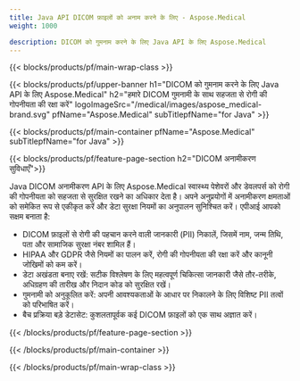 ```yaml
---
title: Java API DICOM फ़ाइलों को अनाम करने के लिए - Aspose.Medical
weight: 1000

description: DICOM को गुमनाम करने के लिए Java API के लिए Aspose.Medical 
---
```


{{< blocks/products/pf/main-wrap-class >}}

{{< blocks/products/pf/upper-banner h1="DICOM को गुमनाम करने के लिए Java API के लिए Aspose.Medical" h2="हमारे DICOM गुमनामी के साथ सहजता से रोगी की गोपनीयता की रक्षा करें" logoImageSrc="/medical/images/aspose_medical-brand.svg" pfName="Aspose.Medical" subTitlepfName="for Java" >}}

{{< blocks/products/pf/main-container pfName="Aspose.Medical" subTitlepfName="for Java" >}}

{{< blocks/products/pf/feature-page-section h2="DICOM अनामीकरण सुविधाएँ">}}

<p>Java DICOM अनामीकरण API के लिए Aspose.Medical स्वास्थ्य पेशेवरों और डेवलपर्स को रोगी की गोपनीयता को सहजता से सुरक्षित रखने का अधिकार देता है। अपने अनुप्रयोगों में अनामीकरण क्षमताओं को समेकित रूप से एकीकृत करें और डेटा सुरक्षा नियमों का अनुपालन सुनिश्चित करें। एपीआई आपको सक्षम बनाता है:</p>

<ul>
<li>DICOM फ़ाइलों से रोगी की पहचान करने वाली जानकारी (PII) निकालें, जिसमें नाम, जन्म तिथि, पता और सामाजिक सुरक्षा नंबर शामिल हैं।</li>
<li>HIPAA और GDPR जैसे नियमों का पालन करें, रोगी की गोपनीयता की रक्षा करें और कानूनी जोखिमों को कम करें।</li>
<li>डेटा अखंडता बनाए रखें: सटीक विश्लेषण के लिए महत्वपूर्ण चिकित्सा जानकारी जैसे तौर-तरीके, अधिग्रहण की तारीख और निदान कोड को सुरक्षित रखें।</li>
<li>गुमनामी को अनुकूलित करें: अपनी आवश्यकताओं के आधार पर निकालने के लिए विशिष्ट PII तत्वों को परिभाषित करें।</li>
<li>बैच प्रक्रिया बड़े डेटासेट: कुशलतापूर्वक कई DICOM फ़ाइलों को एक साथ अज्ञात करें।</li>
</ul>

{{< /blocks/products/pf/feature-page-section >}}

{{< /blocks/products/pf/main-container >}}

{{< /blocks/products/pf/main-wrap-class >}}